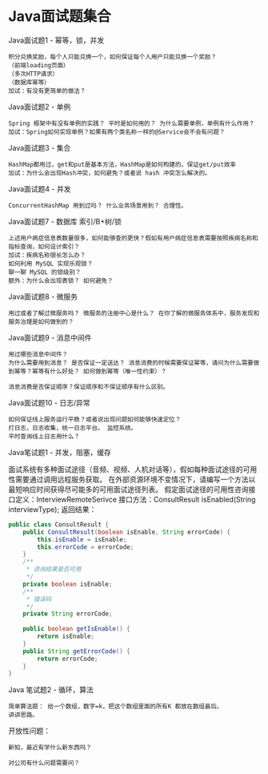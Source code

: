 # Java面试题集合


Java面试题1 - 幂等，锁，并发

    积分兑换奖励，每个人只能兑换一个，如何保证每个人用户只能兑换一个奖励？
    （前端loading页面）
    （多次HTTP请求）
    （数据库幂等）
    加试：有没有更简单的做法？

Java面试题2 - 单例

    Spring 框架中有没有单例的实践？ 平时是如何用的？ 为什么需要单例，单例有什么作用？ 
    加试：Spring如何实现单例？如果有两个类名称一样的@Service会不会有问题？

Java面试题3 - 集合

    HashMap都用过，get和put是基本方法，HashMap是如何构建的，保证get/put效率
    加试：为什么会出现Hash冲突，如何避免？或者说 hash 冲突怎么解决的。


Java面试题4 - 并发

    ConcurrentHashMap 用到过吗？ 什么业务场景用到？ 合理性。

Java面试题7 - 数据库 索引/B+树/锁

    上述用户病症信息表数量很多，如何能够查的更快？假如有用户病症信息表需要按照疾病名称和指标查询，如何设计索引？ 
    加试：疾病名称很长怎么办？
    如何利用 MySQL 实现乐观锁？
    聊一聊 MySQL 的锁级别？ 
    额外：为什么会出现表锁？ 如何避免？


Java面试题8 - 微服务
    
    用过或者了解过微服务吗？ 微服务的注册中心是什么？ 在你了解的微服务体系中，服务发现和服务治理是如何做到的？

Java面试题9 - 消息中间件

    用过哪些消息中间件？ 
    为什么需要用到消息？ 是否保证一定送达？ 消息消费的时候需要保证幂等，请问为什么需要做到幂等？幂等有什么好处？ 如何做到幂等（唯一性约束）？

    消息消费是否保证顺序？保证顺序和不保证顺序有什么区别。

Java面试题10 - 日志/异常

    如何保证线上服务运行平稳？或者说出现问题如何能够快速定位？
    打日志，日志收集，统一日志平台。 监控系统。
    平时查询线上日志用什么？

Java笔试题1 - 并发，阻塞，缓存

面试系统有多种面试途径（音频、视频、人机对话等），假如每种面试途径的可用性需要通过调用远程服务获取。 在外部资源环境不变情况下，请编写一个方法以最短响应时间获得尽可能多的可用面试途径列表。
假定面试途径的可用性咨询接口定义：InterviewRemoteSerivce 接口方法：ConsultResult isEnabled(String interviewType); 返回结果：

```java
public class ConsultResult {
    public ConsultResult(boolean isEnable, String errorCode) {
        this.isEnable = isEnable;
        this.errorCode = errorCode;
    }
    /**
     * 咨询结果是否可用
     */
    private boolean isEnable;
    /**
     * 错误码
     */
    private String errorCode;
    
    public boolean getIsEnable() {
        return isEnable;
    }
    public String getErrorCode() {
        return errorCode;
    }
}
```

Java 笔试题2 - 循环，算法

    简单算法题： 给一个数组，数字=k，把这个数组里面的所有K 都放在数组最后。
    讲讲思路。

开放性问题：

    新知，最近有学什么新东西吗？

    对公司有什么问题需要问？

